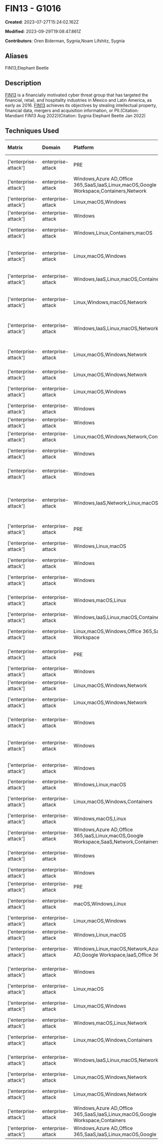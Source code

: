 # FIN13 - G1016

**Created**: 2023-07-27T15:24:02.162Z

**Modified**: 2023-09-29T19:08:47.861Z

**Contributors**: Oren Biderman, Sygnia,Noam Lifshitz, Sygnia

## Aliases

FIN13,Elephant Beetle

## Description

[FIN13](https://attack.mitre.org/groups/G1016) is a financially motivated cyber threat group that has targeted the financial, retail, and hospitality industries in Mexico and Latin America, as early as 2016. [FIN13](https://attack.mitre.org/groups/G1016) achieves its objectives by stealing intellectual property, financial data, mergers and acquisition information, or PII.(Citation: Mandiant FIN13 Aug 2022)(Citation: Sygnia Elephant Beetle Jan 2022)

## Techniques Used

|Matrix|Domain|Platform|Technique ID|Technique Name|Use|
| :---| :---| :---| :---| :---| :---|
|['enterprise-attack']|enterprise-attack|PRE|T1587.001|Malware|[FIN13](https://attack.mitre.org/groups/G1016) has utilized custom malware to maintain persistence in a compromised environment.(Citation: Mandiant FIN13 Aug 2022)(Citation: Sygnia Elephant Beetle Jan 2022)|
|['enterprise-attack']|enterprise-attack|Windows,Azure AD,Office 365,SaaS,IaaS,Linux,macOS,Google Workspace,Containers,Network|T1078.001|Default Accounts|[FIN13](https://attack.mitre.org/groups/G1016) has leveraged default credentials for authenticating myWebMethods (WMS) and QLogic web management interface to gain initial access.(Citation: Sygnia Elephant Beetle Jan 2022)|
|['enterprise-attack']|enterprise-attack|Linux,macOS,Windows|T1572|Protocol Tunneling|[FIN13](https://attack.mitre.org/groups/G1016) has utilized web shells and Java tools for tunneling capabilities to and from compromised assets.(Citation: Sygnia Elephant Beetle Jan 2022)|
|['enterprise-attack']|enterprise-attack|Windows|T1021.006|Windows Remote Management|[FIN13](https://attack.mitre.org/groups/G1016) has leveraged `WMI` to move laterally within a compromised network via application servers and SQL servers.(Citation: Sygnia Elephant Beetle Jan 2022)|
|['enterprise-attack']|enterprise-attack|Windows,Linux,Containers,macOS|T1133|External Remote Services|[FIN13](https://attack.mitre.org/groups/G1016) has gained access to compromised environments via remote access services such as the corporate virtual private network (VPN).(Citation: Mandiant FIN13 Aug 2022)|
|['enterprise-attack']|enterprise-attack|Linux,macOS,Windows|T1087.002|Domain Account|[FIN13](https://attack.mitre.org/groups/G1016) can identify user accounts associated with a Service Principal Name and query Service Principal Names within the domain by utilizing the following scripts: `GetUserSPNs.vbs` and `querySpn.vbs`.(Citation: Mandiant FIN13 Aug 2022)(Citation: Sygnia Elephant Beetle Jan 2022)|
|['enterprise-attack']|enterprise-attack|Windows,IaaS,Linux,macOS,Containers,Network|T1046|Network Service Discovery|[FIN13](https://attack.mitre.org/groups/G1016) has utilized `nmap` for reconnaissance efforts. [FIN13](https://attack.mitre.org/groups/G1016) has also scanned for internal MS-SQL servers in a compromised network.(Citation: Mandiant FIN13 Aug 2022)(Citation: Sygnia Elephant Beetle Jan 2022)|
|['enterprise-attack']|enterprise-attack|Linux,Windows,macOS,Network|T1505.003|Web Shell|[FIN13](https://attack.mitre.org/groups/G1016) has utilized obfuscated and open-source web shells such as JspSpy, reGeorg, MiniWebCmdShell, and Vonloesch Jsp File Browser 1.2 to enable remote code execution and to execute commands on compromised web server.(Citation: Sygnia Elephant Beetle Jan 2022)|
|['enterprise-attack']|enterprise-attack|Windows,IaaS,Linux,macOS,Network|T1082|System Information Discovery|[FIN13](https://attack.mitre.org/groups/G1016) has collected local host information by utilizing Windows commands `systeminfo`, `fsutil`, and `fsinfo`. [FIN13](https://attack.mitre.org/groups/G1016) has also utilized a compromised Symantex Altiris console and LanDesk account to retrieve host information.(Citation: Mandiant FIN13 Aug 2022)(Citation: Sygnia Elephant Beetle Jan 2022)|
|['enterprise-attack']|enterprise-attack|Linux,macOS,Windows,Network|T1016|System Network Configuration Discovery|[FIN13](https://attack.mitre.org/groups/G1016) has used `nslookup` and `ipconfig` for network reconnaissance efforts. [FIN13](https://attack.mitre.org/groups/G1016) has also utilized a compromised Symantec Altiris console and LanDesk account to retrieve network information.(Citation: Mandiant FIN13 Aug 2022)(Citation: Sygnia Elephant Beetle Jan 2022)|
|['enterprise-attack']|enterprise-attack|Linux,macOS,Windows,Network|T1090.001|Internal Proxy|[FIN13](https://attack.mitre.org/groups/G1016) has utilized a proxy tool to communicate between compromised assets.(Citation: Sygnia Elephant Beetle Jan 2022)|
|['enterprise-attack']|enterprise-attack|Linux,macOS,Windows|T1565|Data Manipulation|[FIN13](https://attack.mitre.org/groups/G1016) has injected fraudulent transactions into compromised networks that mimic legitimate behavior to siphon off incremental amounts of money.(Citation: Sygnia Elephant Beetle Jan 2022)|
|['enterprise-attack']|enterprise-attack|Windows|T1059.001|PowerShell|[FIN13](https://attack.mitre.org/groups/G1016) has used PowerShell commands to obtain DNS data from a compromised network.(Citation: Mandiant FIN13 Aug 2022)|
|['enterprise-attack']|enterprise-attack|Windows|T1053.005|Scheduled Task|[FIN13](https://attack.mitre.org/groups/G1016) has created scheduled tasks in the `C:\Windows` directory of the compromised network.(Citation: Mandiant FIN13 Aug 2022) |
|['enterprise-attack']|enterprise-attack|Linux,macOS,Windows,Network,Containers|T1136.001|Local Account|[FIN13](https://attack.mitre.org/groups/G1016) has created MS-SQL local accounts in a compromised network.(Citation: Sygnia Elephant Beetle Jan 2022)|
|['enterprise-attack']|enterprise-attack|Windows|T1003.002|Security Account Manager|[FIN13](https://attack.mitre.org/groups/G1016) has extracted the SAM and SYSTEM registry hives using the `reg.exe` binary for obtaining password hashes from a compromised machine.(Citation: Sygnia Elephant Beetle Jan 2022)|
|['enterprise-attack']|enterprise-attack|Windows|T1003.003|NTDS|[FIN13](https://attack.mitre.org/groups/G1016) has harvested the NTDS.DIT file and leveraged the [Impacket](https://attack.mitre.org/software/S0357) tool on the compromised domain controller to locally decrypt it.(Citation: Sygnia Elephant Beetle Jan 2022)|
|['enterprise-attack']|enterprise-attack|Windows,IaaS,Network,Linux,macOS,Containers|T1190|Exploit Public-Facing Application|[FIN13](https://attack.mitre.org/groups/G1016) has exploited known vulnerabilities such as CVE-2017-1000486 (Primefaces Application Expression Language Injection), CVE-2015-7450 (WebSphere Application Server SOAP Deserialization Exploit), CVE-2010-5326 (SAP NewWeaver Invoker Servlet Exploit), and EDB-ID-24963 (SAP NetWeaver ConfigServlet Remote Code Execution) to gain initial access.(Citation: Mandiant FIN13 Aug 2022)(Citation: Sygnia Elephant Beetle Jan 2022)|
|['enterprise-attack']|enterprise-attack|PRE|T1589|Gather Victim Identity Information|[FIN13](https://attack.mitre.org/groups/G1016) has researched employees to target for social engineering attacks.(Citation: Mandiant FIN13 Aug 2022)|
|['enterprise-attack']|enterprise-attack|Windows,Linux,macOS|T1036.004|Masquerade Task or Service|[FIN13](https://attack.mitre.org/groups/G1016) has used scheduled tasks names such as `acrotyr` and `AppServicesr` to mimic the same names in a compromised network's `C:\Windows` directory.(Citation: Mandiant FIN13 Aug 2022)|
|['enterprise-attack']|enterprise-attack|Windows|T1021.002|SMB/Windows Admin Shares|[FIN13](https://attack.mitre.org/groups/G1016) has leveraged SMB to move laterally within a compromised network via application servers and SQL servers.(Citation: Sygnia Elephant Beetle Jan 2022)|
|['enterprise-attack']|enterprise-attack|Windows|T1003.001|LSASS Memory|[FIN13](https://attack.mitre.org/groups/G1016) has obtained memory dumps with ProcDump to parse and extract credentials from a victim's LSASS process memory with [Mimikatz](https://attack.mitre.org/software/S0002).(Citation: Mandiant FIN13 Aug 2022)(Citation: Sygnia Elephant Beetle Jan 2022)|
|['enterprise-attack']|enterprise-attack|Windows,macOS,Linux|T1564.001|Hidden Files and Directories|[FIN13](https://attack.mitre.org/groups/G1016) has created hidden files and folders within a compromised Linux system `/tmp` directory. [FIN13](https://attack.mitre.org/groups/G1016) also has used `attrib.exe` to hide gathered local host information.(Citation: Mandiant FIN13 Aug 2022)(Citation: Sygnia Elephant Beetle Jan 2022)|
|['enterprise-attack']|enterprise-attack|Windows,IaaS,Linux,macOS,Containers|T1552.001|Credentials In Files|[FIN13](https://attack.mitre.org/groups/G1016) has obtained administrative credentials by browsing through local files on a compromised machine.(Citation: Sygnia Elephant Beetle Jan 2022)|
|['enterprise-attack']|enterprise-attack|Linux,macOS,Windows,Office 365,SaaS,Google Workspace|T1657|Financial Theft|[FIN13](https://attack.mitre.org/groups/G1016) has observed the victim's software and infrastructure over several months to understand the technical process of legitimate financial transactions, prior to attempting to conduct fraudulent transactions.(Citation: Sygnia Elephant Beetle Jan 2022)|
|['enterprise-attack']|enterprise-attack|PRE|T1588.002|Tool|[FIN13](https://attack.mitre.org/groups/G1016) has utilized publicly available tools such as [Mimikatz](https://attack.mitre.org/software/S0002), [Impacket](https://attack.mitre.org/software/S0357), PWdump7, ProcDump, Nmap, and Incognito V2 for targeting efforts.(Citation: Sygnia Elephant Beetle Jan 2022)|
|['enterprise-attack']|enterprise-attack|Windows|T1134.003|Make and Impersonate Token|[FIN13](https://attack.mitre.org/groups/G1016) has utilized tools such as Incognito V2 for token manipulation and impersonation.(Citation: Sygnia Elephant Beetle Jan 2022)|
|['enterprise-attack']|enterprise-attack|Linux,macOS,Windows,Network|T1105|Ingress Tool Transfer|[FIN13](https://attack.mitre.org/groups/G1016) has downloaded additional tools and malware to compromised systems.(Citation: Mandiant FIN13 Aug 2022)(Citation: Sygnia Elephant Beetle Jan 2022)|
|['enterprise-attack']|enterprise-attack|Linux,macOS,Windows,Network|T1071.001|Web Protocols|[FIN13](https://attack.mitre.org/groups/G1016) has used HTTP requests to chain multiple web shells and to contact actor-controlled C2 servers prior to exfiltrating stolen data.(Citation: Mandiant FIN13 Aug 2022)(Citation: Sygnia Elephant Beetle Jan 2022)|
|['enterprise-attack']|enterprise-attack|Windows|T1550.002|Pass the Hash|[FIN13](https://attack.mitre.org/groups/G1016) has used the PowerShell utility `Invoke-SMBExec` to execute the pass the hash method for lateral movement within an compromised environment.(Citation: Mandiant FIN13 Aug 2022)|
|['enterprise-attack']|enterprise-attack|Windows|T1059.003|Windows Command Shell|[FIN13](https://attack.mitre.org/groups/G1016) has leveraged `xp_cmdshell` and Windows Command Shell to execute commands on a compromised machine. [FIN13](https://attack.mitre.org/groups/G1016) has also attempted to leverage the ‘xp_cmdshell’ SQL procedure to execute remote commands on internal MS-SQL servers.(Citation: Mandiant FIN13 Aug 2022)(Citation: Sygnia Elephant Beetle Jan 2022)|
|['enterprise-attack']|enterprise-attack|Windows|T1547.001|Registry Run Keys / Startup Folder|[FIN13](https://attack.mitre.org/groups/G1016) has used Windows Registry run keys such as, `HKEY_LOCAL_MACHINE\SOFTWARE\WOW6432Node\Microsoft\Windows\CurrentVersion\Run\hosts` to maintain persistence.(Citation: Mandiant FIN13 Aug 2022)|
|['enterprise-attack']|enterprise-attack|Windows,Linux,macOS|T1016.001|Internet Connection Discovery|[FIN13](https://attack.mitre.org/groups/G1016) has used `Ping` and `tracert` for network reconnaissance efforts.(Citation: Mandiant FIN13 Aug 2022)|
|['enterprise-attack']|enterprise-attack|Linux,macOS,Windows,Containers|T1036|Masquerading|[FIN13](https://attack.mitre.org/groups/G1016) has masqueraded staged data by using the Windows [certutil](https://attack.mitre.org/software/S0160) utility to generate fake Base64 encoded certificates with the input file.(Citation: Mandiant FIN13 Aug 2022)(Citation: Sygnia Elephant Beetle Jan 2022)|
|['enterprise-attack']|enterprise-attack|Windows,macOS,Linux|T1059.005|Visual Basic|[FIN13](https://attack.mitre.org/groups/G1016) has used VBS scripts for code execution on comrpomised machines.(Citation: Sygnia Elephant Beetle Jan 2022)|
|['enterprise-attack']|enterprise-attack|Windows,Azure AD,Office 365,IaaS,Linux,macOS,Google Workspace,SaaS,Network,Containers|T1098|Account Manipulation|[FIN13](https://attack.mitre.org/groups/G1016) has assigned newly created accounts the sysadmin role to maintain persistence.(Citation: Sygnia Elephant Beetle Jan 2022)|
|['enterprise-attack']|enterprise-attack|Windows|T1574.002|DLL Side-Loading|[FIN13](https://attack.mitre.org/groups/G1016) has used IISCrack.dll as a side-loading technique to load a malicious version of httpodbc.dll on old IIS Servers (CVE-2001-0507).(Citation: Sygnia Elephant Beetle Jan 2022)|
|['enterprise-attack']|enterprise-attack|Windows|T1021.001|Remote Desktop Protocol|[FIN13](https://attack.mitre.org/groups/G1016) has remotely accessed compromised environments via Remote Desktop Services (RDS) for lateral movement.(Citation: Mandiant FIN13 Aug 2022)|
|['enterprise-attack']|enterprise-attack|PRE|T1590.004|Network Topology|[FIN13](https://attack.mitre.org/groups/G1016) has searched for infrastructure that can provide remote access to an environment for targeting efforts.(Citation: Mandiant FIN13 Aug 2022)|
|['enterprise-attack']|enterprise-attack|macOS,Windows,Linux|T1135|Network Share Discovery|[FIN13](https://attack.mitre.org/groups/G1016) has executed net view commands for enumeration of open shares on compromised machines.(Citation: Mandiant FIN13 Aug 2022)(Citation: Sygnia Elephant Beetle Jan 2022)|
|['enterprise-attack']|enterprise-attack|Linux,macOS,Windows|T1560.001|Archive via Utility|[FIN13](https://attack.mitre.org/groups/G1016) has compressed the dump output of compromised credentials with a 7zip binary.(Citation: Sygnia Elephant Beetle Jan 2022)|
|['enterprise-attack']|enterprise-attack|Windows,Linux,macOS|T1140|Deobfuscate/Decode Files or Information|[FIN13](https://attack.mitre.org/groups/G1016) has utilized `certutil` to decode base64 encoded versions of custom malware.(Citation: Mandiant FIN13 Aug 2022)|
|['enterprise-attack']|enterprise-attack|Windows,Linux,macOS,Network,Azure AD,Google Workspace,IaaS,Office 365,SaaS|T1556|Modify Authentication Process|[FIN13](https://attack.mitre.org/groups/G1016) has replaced legitimate KeePass binaries with trojanized versions to collect passwords from numerous applications.(Citation: Mandiant FIN13 Aug 2022)  |
|['enterprise-attack']|enterprise-attack|Windows|T1047|Windows Management Instrumentation|[FIN13](https://attack.mitre.org/groups/G1016) has utilized `WMI` to execute commands and move laterally on compromised Windows machines.(Citation: Mandiant FIN13 Aug 2022)(Citation: Sygnia Elephant Beetle Jan 2022)|
|['enterprise-attack']|enterprise-attack|Linux,macOS|T1021.004|SSH|[FIN13](https://attack.mitre.org/groups/G1016) has remotely accessed compromised environments via secure shell (SSH) for lateral movement.(Citation: Mandiant FIN13 Aug 2022)|
|['enterprise-attack']|enterprise-attack|Linux,macOS,Windows|T1074.001|Local Data Staging|[FIN13](https://attack.mitre.org/groups/G1016) has utilized the following temporary folders on compromised Windows and Linux systems for their operations prior to exfiltration: `C:\Windows\Temp` and `/tmp`.(Citation: Mandiant FIN13 Aug 2022)(Citation: Sygnia Elephant Beetle Jan 2022)|
|['enterprise-attack']|enterprise-attack|Windows,macOS,Linux,Network|T1056.001|Keylogging|[FIN13](https://attack.mitre.org/groups/G1016) has logged the keystrokes of victims to escalate privileges.(Citation: Mandiant FIN13 Aug 2022)|
|['enterprise-attack']|enterprise-attack|Linux,macOS,Windows,Containers|T1036.005|Match Legitimate Name or Location|[FIN13](https://attack.mitre.org/groups/G1016) has masqueraded WAR files to look like legitimate packages such as, wsexample.war, wsexamples.com, examples.war, and exampl3s.war.(Citation: Sygnia Elephant Beetle Jan 2022)|
|['enterprise-attack']|enterprise-attack|Windows,IaaS,Linux,macOS,Network|T1049|System Network Connections Discovery|[FIN13](https://attack.mitre.org/groups/G1016) has used `netstat` and other net  commands for network reconnaissance efforts.(Citation: Mandiant FIN13 Aug 2022)|
|['enterprise-attack']|enterprise-attack|Linux,macOS,Windows,Network|T1083|File and Directory Discovery|[FIN13](https://attack.mitre.org/groups/G1016) has used the Windows `dir` command to enumerate files and directories in a victim's network.(Citation: Mandiant FIN13 Aug 2022)|
|['enterprise-attack']|enterprise-attack|Linux,macOS,Windows,Network|T1005|Data from Local System|[FIN13](https://attack.mitre.org/groups/G1016) has gathered stolen credentials, sensitive data such as point-of-sale (POS), and ATM data from a compromised network before exfiltration.(Citation: Mandiant FIN13 Aug 2022)(Citation: Sygnia Elephant Beetle Jan 2022)|
|['enterprise-attack']|enterprise-attack|Windows,Azure AD,Office 365,SaaS,IaaS,Linux,macOS,Google Workspace,Containers|T1069|Permission Groups Discovery|[FIN13](https://attack.mitre.org/groups/G1016) has enumerated all users and roles from a victim's main treasury system.(Citation: Mandiant FIN13 Aug 2022)|
|['enterprise-attack']|enterprise-attack|Windows,Azure AD,Office 365,SaaS,IaaS,Linux,macOS,Google Workspace|T1087|Account Discovery|[FIN13](https://attack.mitre.org/groups/G1016) has enumerated all users and their roles from a victim's main treasury system.(Citation: Mandiant FIN13 Aug 2022)|
